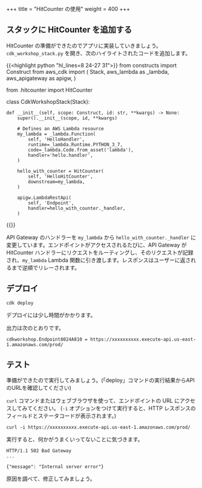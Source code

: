 +++
title = "HitCounter の使用"
weight = 400
+++

## スタックに HitCounter を追加する

HitCounter の準備ができたのでアプリに実装していきましょう。`cdk_workshop_stack.py` を開き、次のハイライトされたコードを追加します。

{{<highlight python "hl_lines=8 24-27 31">}}
from constructs import Construct
from aws_cdk import (
    Stack,
    aws_lambda as _lambda,
    aws_apigateway as apigw,
)

from .hitcounter import HitCounter


class CdkWorkshopStack(Stack):

    def __init__(self, scope: Construct, id: str, **kwargs) -> None:
        super().__init__(scope, id, **kwargs)

        # Defines an AWS Lambda resource
        my_lambda = _lambda.Function(
            self, 'HelloHandler',
            runtime=_lambda.Runtime.PYTHON_3_7,
            code=_lambda.Code.from_asset('lambda'),
            handler='hello.handler',
        )

        hello_with_counter = HitCounter(
            self, 'HelloHitCounter',
            downstream=my_lambda,
        )

        apigw.LambdaRestApi(
            self, 'Endpoint',
            handler=hello_with_counter._handler,
        )
{{</highlight>}}


API Gateway のハンドラーを `my_lambda` から `hello_with_counter._handler` に変更しています。エンドポイントがアクセスされるたびに、API Gateway が HitCounter ハンドラーにリクエストをルーティングし、そのリクエストが記録され、`my_lambda` Lambda 関数に引き渡します。レスポンスはユーザーに返されるまで逆順でリレーされます。

## デプロイ

```
cdk deploy
```
デプロイには少し時間がかかります。

出力は次のとおりです。

```
cdkworkshop.Endpoint8024A810 = https://xxxxxxxxxx.execute-api.us-east-1.amazonaws.com/prod/
```

## テスト

準備ができたので実行してみましょう。(「deploy」コマンドの実行結果からAPIのURLを確認してください)

`curl` コマンドまたはウェブブラウザを使って、エンドポイントの URL にアクセスしてみてください。 (`-i` オプションをつけて実行すると、HTTP レスポンスのフィールドとステータコードが表示されます。)

```
curl -i https://xxxxxxxxxx.execute-api.us-east-1.amazonaws.com/prod/
```

実行すると、何かがうまくいってないことに気づきます。

```
HTTP/1.1 502 Bad Gateway
...

{"message": "Internal server error"}
```

原因を調べて、修正してみましょう。
